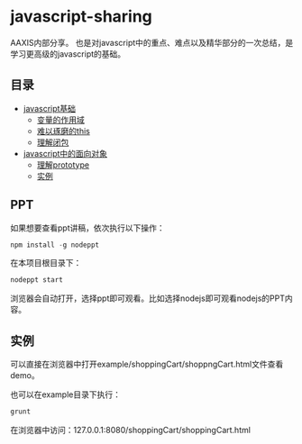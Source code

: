 javascript-sharing
==================

AAXIS内部分享。
也是对javascript中的重点、难点以及精华部分的一次总结，是学习更高级的javascript的基础。


## 目录

* [javascript基础](sections/section1/section1.md)
   * [变量的作用域](sections/section1/scope.md)
   * [难以琢磨的this](sections/section1/this.md)
   * [理解闭包](sections/section1/closure.md)
* [javascript中的面向对象](sections/section2/section2.md)
   * [理解prototype](sections/section2/prototype.md)
   * [实例](sections/section2/example.md)


## PPT

如果想要查看ppt讲稿，依次执行以下操作：
```javascript
npm install -g nodeppt
````

在本项目根目录下：
```javascript
nodeppt start
````
浏览器会自动打开，选择ppt即可观看。比如选择nodejs即可观看nodejs的PPT内容。


## 实例

可以直接在浏览器中打开example/shoppingCart/shoppngCart.html文件查看demo。

也可以在example目录下执行：
```javascript
grunt
````
在浏览器中访问：127.0.0.1:8080/shoppingCart/shoppingCart.html
